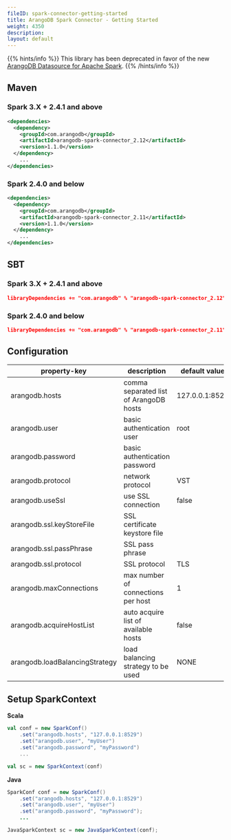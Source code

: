 ```yaml
---
fileID: spark-connector-getting-started
title: ArangoDB Spark Connector - Getting Started
weight: 4350
description: 
layout: default
---
```

{{% hints/info %}}
This library has been deprecated in favor of the new [ArangoDB Datasource for Apache Spark](../spark-connector-new).
{{% /hints/info %}}

## Maven

### Spark 3.X + 2.4.1 and above

```xml
<dependencies>
  <dependency>
    <groupId>com.arangodb</groupId>
    <artifactId>arangodb-spark-connector_2.12</artifactId>
    <version>1.1.0</version>
  </dependency>
	...
</dependencies>
```

### Spark 2.4.0 and below

```xml
<dependencies>
  <dependency>
    <groupId>com.arangodb</groupId>
    <artifactId>arangodb-spark-connector_2.11</artifactId>
    <version>1.1.0</version>
  </dependency>
	...
</dependencies>
```

## SBT

### Spark 3.X + 2.4.1 and above

```json
libraryDependencies += "com.arangodb" % "arangodb-spark-connector_2.12" % "1.1.0"
```

### Spark 2.4.0 and below

```json
libraryDependencies += "com.arangodb" % "arangodb-spark-connector_2.11" % "1.1.0"
```

## Configuration

| property-key                   | description                            | default value  |
| ------------------------------ | -------------------------------------- | -------------- |
| arangodb.hosts                 | comma separated list of ArangoDB hosts | 127.0.0.1:8529 |
| arangodb.user                  | basic authentication user              | root           |
| arangodb.password              | basic authentication password          |                |
| arangodb.protocol              | network protocol                       | VST            |
| arangodb.useSsl                | use SSL connection                     | false          |
| arangodb.ssl.keyStoreFile      | SSL certificate keystore file          |                |
| arangodb.ssl.passPhrase        | SSL pass phrase                        |                |
| arangodb.ssl.protocol          | SSL protocol                           | TLS            |
| arangodb.maxConnections        | max number of connections per host     | 1              |
| arangodb.acquireHostList       | auto acquire list of available hosts   | false          |
| arangodb.loadBalancingStrategy | load balancing strategy to be used     | NONE           |

## Setup SparkContext

**Scala**

```scala
val conf = new SparkConf()
    .set("arangodb.hosts", "127.0.0.1:8529")
    .set("arangodb.user", "myUser")
    .set("arangodb.password", "myPassword")
    ...

val sc = new SparkContext(conf)
```

**Java**

```java
SparkConf conf = new SparkConf()
    .set("arangodb.hosts", "127.0.0.1:8529")
    .set("arangodb.user", "myUser")
    .set("arangodb.password", "myPassword");
    ...

JavaSparkContext sc = new JavaSparkContext(conf);
```
